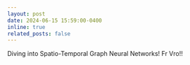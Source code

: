 ```yaml
---
layout: post
date: 2024-06-15 15:59:00-0400
inline: true
related_posts: false
---
```


Diving into Spatio-Temporal Graph Neural Networks! Fr Vro!!
